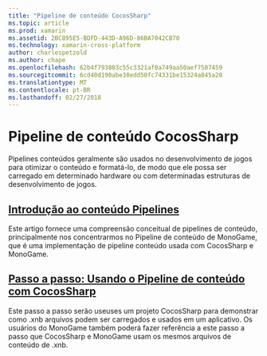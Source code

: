 ```yaml
---
title: "Pipeline de conteúdo CocosSharp"
ms.topic: article
ms.prod: xamarin
ms.assetid: 2BC895E5-BDFD-443D-A96D-86BA7042CB70
ms.technology: xamarin-cross-platform
author: charlespetzold
ms.author: chape
ms.openlocfilehash: 62b4f793803c55c3321af0a749aa50aef7507459
ms.sourcegitcommit: 6cd40d190abe38edd50fc74331be15324a845a28
ms.translationtype: MT
ms.contentlocale: pt-BR
ms.lasthandoff: 02/27/2018
---
```

# <a name="cocossharp-content-pipeline"></a>Pipeline de conteúdo CocosSharp

Pipelines conteúdos geralmente são usados no desenvolvimento de jogos para otimizar o conteúdo e formatá-lo, de modo que ele possa ser carregado em determinado hardware ou com determinadas estruturas de desenvolvimento de jogos.

##  <a name="introduction-to-content-pipelinesgraphics-gamescocossharpcontent-pipelineintroductionmd"></a>[Introdução ao conteúdo Pipelines](~/graphics-games/cocossharp/content-pipeline/introduction.md)

Este artigo fornece uma compreensão conceitual de pipelines de conteúdo, principalmente nos concentrarmos no Pipeline de conteúdo de MonoGame, que é uma implementação de pipeline conteúdo usada com CocosSharp e MonoGame.

##  <a name="walkthrough--using-the-content-pipeline-with-cocossharpgraphics-gamescocossharpcontent-pipelinewalkthroughmd"></a>[Passo a passo: Usando o Pipeline de conteúdo com CocosSharp](~/graphics-games/cocossharp/content-pipeline/walkthrough.md)

Este passo a passo serão useuses um projeto CocosSharp para demonstrar como .xnb arquivos podem ser carregados e usados em um aplicativo.  Os usuários do MonoGame também poderá fazer referência a este passo a passo que CocosSharp e MonoGame usam os mesmos arquivos de conteúdo de .xnb.  
